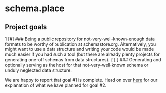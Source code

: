 # schema.place

## Project goals

1 [#] ### Being a public repository for not-very-well-known-enough data formats to be worthy of publication at schemastore.org.  Alternatively, you might want to use a data structure and writing your code would be made much easier if you had such a tool \(but there are already plenty projects for generating one-off schemas from data structures\).
2 [ ] ### Generating and optionally serving as the host for that not-very-well-known schema or unduly neglected data structure.

We are happy to report that goal \#1 is complete.  Head on over [here](goal2.htm) for our explanation of what we have planned for goal \#2.
